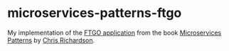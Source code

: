 # microservices-patterns-ftgo
My implementation of the [FTGO application](https://github.com/microservices-patterns/ftgo-application) from the book [Microservices Patterns](https://microservices.io/book) by [Chris Richardson](http://chrisrichardson.net/).
